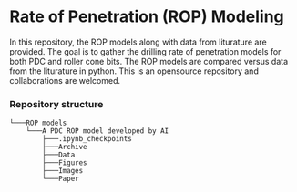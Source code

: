 # Rate of Penetration (ROP) Modeling


In this repository, the ROP models along with data from liturature are provided.
The goal is to gather the drilling rate of penetration models for both PDC and roller cone bits.
The ROP models are compared versus data from the liturature in python. 
This is an opensource repository and collaborations are welcomed.


### Repository structure

```
└───ROP models
    └───A PDC ROP model developed by AI
        ├───.ipynb_checkpoints
        ├───Archive
        ├───Data
        ├───Figures
        ├───Images
        └───Paper
```
